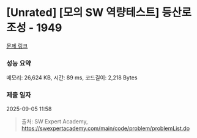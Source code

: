 # [Unrated] [모의 SW 역량테스트] 등산로 조성 - 1949 

[문제 링크](https://swexpertacademy.com/main/code/problem/problemDetail.do?contestProbId=AV5PoOKKAPIDFAUq) 

### 성능 요약

메모리: 26,624 KB, 시간: 89 ms, 코드길이: 2,218 Bytes

### 제출 일자

2025-09-05 11:58



> 출처: SW Expert Academy, https://swexpertacademy.com/main/code/problem/problemList.do